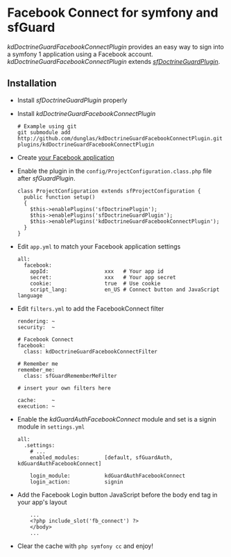 # Facebook Connect for symfony and sfGuard

_kdDoctrineGuardFacebookConnectPlugin_ provides an easy way to sign into a symfony 1 application using a Facebook account.
_kdDoctrineGuardFacebookConnectPlugin_ extends [_sfDoctrineGuardPlugin_](http://www.symfony-project.org/plugins/sfDoctrineGuardPlugin). 

## Installation

* Install _sfDoctrineGuardPlugin_ properly 
* Install _kdDoctrineGuardFacebookConnectPlugin_

      # Example using git
      git submodule add http://github.com/dunglas/kdDoctrineGuardFacebookConnectPlugin.git plugins/kdDoctrineGuardFacebookConnectPlugin

* Create [your Facebook application](http://www.facebook.com/developers/)
* Enable the plugin in the `config/ProjectConfiguration.class.php` file after _sfGuardPlugin_.

      class ProjectConfiguration extends sfProjectConfiguration {
        public function setup()
        {
          $this->enablePlugins('sfDoctrinePlugin');
          $this->enablePlugins('sfDoctrineGuardPlugin');
          $this->enablePlugins('kdDoctrineGuardFacebookConnectPlugin');
        }
      }

* Edit `app.yml` to match your Facebook application settings

      all:
        facebook:
          appId:                  xxx   # Your app id
          secret:                 xxx   # Your app secret
          cookie:                 true  # Use cookie
          script_lang:            en_US # Connect button and JavaScript language

* Edit `filters.yml` to add the FacebookConnect filter

      rendering: ~
      security:  ~

      # Facebook Connect
      facebook:
        class: kdDoctrineGuardFacebookConnectFilter

      # Remember me
      remember_me:
        class: sfGuardRememberMeFilter

      # insert your own filters here

      cache:     ~
      execution: ~

* Enable the _kdGuardAuthFacebookConnect_ module and set is a signin module in `settings.yml`

      all:
        .settings:
          # ...
          enabled_modules:        [default, sfGuardAuth, kdGuardAuthFacebookConnect]

          login_module:           kdGuardAuthFacebookConnect
          login_action:           signin

* Add the Facebook Login button JavaScript before the body end tag in your app's layout

          ...
          <?php include_slot('fb_connect') ?>
          </body>
          ...

* Clear the cache with `php symfony cc` and enjoy!